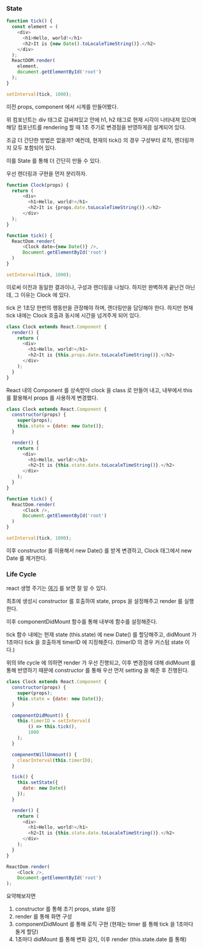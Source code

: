 ### State

```javascript
function tick() {
  const element = (
    <div>
      <h1>Hello, world!</h1>
      <h2>It is {new Date().toLocaleTimeString()}.</h2>
    </div>
  );
  ReactDOM.render(
    element,
    document.getElementById('root')
  );
}

setInterval(tick, 1000);
```

이전 props, component 에서 시계를 만들어봤다.

위 컴포넌트는 div 태그로 감싸져있고 안에 h1, h2 태그로 현재 시각이 나타내져 있으며 해당 컴포넌트를 rendering 할 때 1초 주기로
변경점을 반영하게끔 설계되어 있다.

조금 더 간단한 방법은 없을까? 예컨데, 현재의 tick() 의 경우 구성부터 로직, 렌더링까지 모두 포함되어 있다.

이를 State 를 통해 더 간단히 만들 수 있다.

우선 렌더링과 구현을 먼저 분리하자.

```javascript
function Clock(props) {
  return (
      <div>
        <h1>Hello, world!</h1>
        <h2>It is {props.date.toLocaleTimeString()}.</h2>
      </div>
  );
}

function tick() {
  ReactDom.render(
      <Clock date={new Date()} />,
      Document.getElementById('root')
  )
}

setInterval(tick, 1000);
```

이로써 이전과 동일한 결과이나, 구성과 렌더링을 나눴다. 하지만 완벽하게 끝난건 아닌데, 그 이유는 Clock 에 있다.

tick 은 1초당 한번의 행동만을 관장해야 하며, 렌더링만을 담당해야 한다. 하지만 현재 tick 내에는 Clock 호출과 동시에 시간을 넘겨주게 되어 있다.

```javascript
class Clock extends React.Component {
  render() {
    return (
      <div>
        <h1>Hello, world!</h1>
        <h2>It is {this.props.date.toLocaleTimeString()}.</h2>
      </div>
    );
  }
}
```

React 내의 Component 를 상속받아 clock 을 class 로 만들어 내고, 내부에서 this 를 활용해서 props 를 사용하게 변경했다.

```javascript
class Clock extends React.Component {
  constructor(props) {
    super(props);
    this.state = {date: new Date()};
  }

  render() {
    return (
      <div>
        <h1>Hello, world!</h1>
        <h2>It is {this.state.date.toLocaleTimeString()}.</h2>
      </div>
    );
  }
}

function tick() {
  ReactDom.render(
      <Clock />,
      Document.getElementById('root')
  )
}

setInterval(tick, 1000);
```

이후 constructor 를 이용해서 new Date() 를 받게 변경하고, Clock 태그에서 new Date 를 제거한다.

### Life Cycle

react 생명 주기는 [여기](https://projects.wojtekmaj.pl/react-lifecycle-methods-diagram/) 를 보면 잘 알 수 있다.

최초에 생성시 constructor 를 호출하여 state, props 을 설정해주고 render 를 실행한다.

이후 componentDidMount 함수를 통해 내부에 함수를 설정해준다.

tick 함수 내에는 현재 state (this.state) 에 new Date() 를 할당해주고, didMount 가 1초마다 tick 을 호출하게 timerID 에 지정해준다.
(timerID 의 경우 커스텀 state 이다.)

위의 life cycle 에 의하면 render 가 우선 진행되고, 이후 변경점에 대해 didMount 를 통해 반영하기 때문에 constructor 를 통해 우선 먼저 setting 을
해준 후 진행된다.

```javascript
class Clock extends React.Component {
  constructor(props) {
    super(props);
    this.state = {date: new Date()};
  }

  componentDidMount() {
    this.timerID = setInterval(
        () => this.tick(),
        1000
    );
  }

  componentWillUnmount() {
    clearInterval(this.timerID);
  }

  tick() {
    this.setState({
      date: new Date()
    });
  }

  render() {
    return (
      <div>
        <h1>Hello, world!</h1>
        <h2>It is {this.state.date.toLocaleTimeString()}.</h2>
      </div>
    );
  }
}

ReactDom.render(
    <Clock />,
    Document.getElementById('root')
);
```

요약해보자면

1. constructor 를 통해 초기 props, state 설정
2. render 를 통해 화면 구성
3. componentDidMount 를 통해 로직 구현 (현재는 timer 를 통해 tick 을 1초마다 돌게 할당)
4. 1초마다 didMount 를 통해 변화 감지, 이후 render (this.state.date 를 통해)